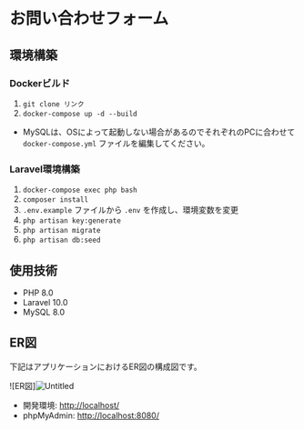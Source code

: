 # お問い合わせフォーム

## 環境構築

### Dockerビルド

1. `git clone リンク`
2. `docker-compose up -d --build`

* MySQLは、OSによって起動しない場合があるのでそれぞれのPCに合わせて `docker-compose.yml` ファイルを編集してください。

### Laravel環境構築

1. `docker-compose exec php bash`
2. `composer install`
3. `.env.example` ファイルから `.env` を作成し、環境変数を変更
4. `php artisan key:generate`
5. `php artisan migrate`
6. `php artisan db:seed`

## 使用技術

- PHP 8.0
- Laravel 10.0
- MySQL 8.0

## ER図

下記はアプリケーションにおけるER図の構成図です。

![ER図]![Untitled](https://github.com/user-attachments/assets/647dbb57-3172-4c48-b12a-5dd269d45f95)



- 開発環境: [http://localhost/](http://localhost/)
- phpMyAdmin: [http://localhost:8080/](http://localhost:8080/)


